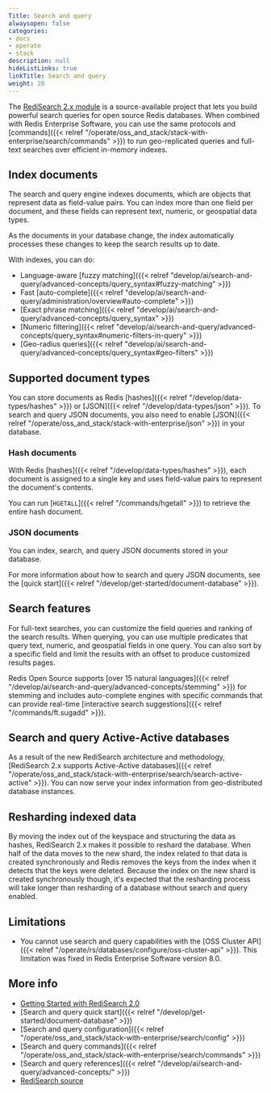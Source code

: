 ```yaml
---
Title: Search and query
alwaysopen: false
categories:
- docs
- operate
- stack
description: null
hideListLinks: true
linkTitle: Search and query
weight: 20
---
```

The [RediSearch 2.x module](https://redis.com/blog/introducing-redisearch-2-0/) is a source-available project that lets you build powerful search queries for open source Redis databases.
When combined with Redis Enterprise Software, you can use the same protocols and [commands]({{< relref "/operate/oss_and_stack/stack-with-enterprise/search/commands" >}})
to run geo-replicated queries and full-text searches over efficient in-memory indexes.

## Index documents

The search and query engine indexes documents, which are objects that represent data as field-value pairs. You can index more than one field per document, and these fields can represent text, numeric, or geospatial data types.

As the documents in your database change, the index automatically processes these changes to keep the search results up to date.

With indexes, you can do:
- Language-aware [fuzzy matching]({{< relref "develop/ai/search-and-query/advanced-concepts/query_syntax#fuzzy-matching" >}})
- Fast [auto-complete]({{< relref "develop/ai/search-and-query/administration/overview#auto-complete" >}})
- [Exact phrase matching]({{< relref "develop/ai/search-and-query/advanced-concepts/query_syntax" >}})
- [Numeric filtering]({{< relref "develop/ai/search-and-query/advanced-concepts/query_syntax#numeric-filters-in-query" >}})
- [Geo-radius queries]({{< relref "develop/ai/search-and-query/advanced-concepts/query_syntax#geo-filters" >}})

## Supported document types

You can store documents as Redis [hashes]({{< relref "/develop/data-types/hashes" >}}) or [JSON]({{< relref "/develop/data-types/json" >}}). To search and query JSON documents, you also need to enable [JSON]({{< relref "/operate/oss_and_stack/stack-with-enterprise/json" >}}) in your database.

### Hash documents

With Redis [hashes]({{< relref "/develop/data-types/hashes" >}}), each document is assigned to a single key and uses field-value pairs to represent the document's contents.

You can run [`HGETALL`]({{< relref "/commands/hgetall" >}}) to retrieve the entire hash document.

### JSON documents

You can index, search, and query JSON documents stored in your database.

For more information about how to search and query JSON documents, see the [quick start]({{< relref "/develop/get-started/document-database" >}}).

## Search features

For full-text searches, you can customize the field queries and ranking of the search results.
When querying, you can use multiple predicates that query text, numeric, and geospatial fields in one query.
You can also sort by a specific field and limit the results with an offset to produce customized results pages.

Redis Open Source supports [over 15 natural languages]({{< relref "/develop/ai/search-and-query/advanced-concepts/stemming" >}}) for stemming and includes auto-complete engines with specific commands that can provide real-time [interactive search suggestions]({{< relref "/commands/ft.sugadd" >}}).

## Search and query Active-Active databases

As a result of the new RediSearch architecture and methodology, [RediSearch 2.x supports Active-Active databases]({{< relref "/operate/oss_and_stack/stack-with-enterprise/search/search-active-active" >}}).
You can now serve your index information from geo-distributed database instances.

## Resharding indexed data

By moving the index out of the keyspace and structuring the data as hashes, RediSearch 2.x makes it possible to reshard the database.
When half of the data moves to the new shard, the index related to that data is created synchronously and Redis removes the keys from the index when it detects that the keys were deleted.
Because the index on the new shard is created synchronously though, it's expected that the resharding process will take longer than resharding of a database without search and query enabled.

## Limitations

- You cannot use search and query capabilities with the [OSS Cluster API]({{< relref "/operate/rs/databases/configure/oss-cluster-api" >}}). This limitation was fixed in Redis Enterprise Software version 8.0.

## More info

- [Getting Started with RediSearch 2.0](https://redis.com/blog/getting-started-with-redisearch-2-0/)
- [Search and query quick start]({{< relref "/develop/get-started/document-database" >}})
- [Search and query configuration]({{< relref "/operate/oss_and_stack/stack-with-enterprise/search/config" >}})
- [Search and query commands]({{< relref "/operate/oss_and_stack/stack-with-enterprise/search/commands" >}})
- [Search and query references]({{< relref "/develop/ai/search-and-query/advanced-concepts/" >}})
- [RediSearch source](https://github.com/RediSearch/RediSearch)

